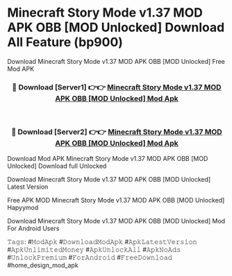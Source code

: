 # Minecraft Story Mode v1.37 MOD APK   OBB [MOD Unlocked] Download All Feature (bp900)
Download Minecraft Story Mode v1.37 MOD APK   OBB [MOD Unlocked] Free Mod APK

<div align="center">
<h3>🔴 Download [Server1] 👉👉 <a href="https://apkcomod.com?title=Minecraft_Story_Mode_v1.37_MOD_APK___OBB_[MOD_Unlocked]">Minecraft Story Mode v1.37 MOD APK   OBB [MOD Unlocked] Mod Apk</a></h3><br>

<h3>🔴 Download [Server2] 👉👉 <a href="https://apkcomod.com?title=Minecraft_Story_Mode_v1.37_MOD_APK___OBB_[MOD_Unlocked]">Minecraft Story Mode v1.37 MOD APK   OBB [MOD Unlocked] Mod Apk</a></h3>
</div>


Download Mod APK Minecraft Story Mode v1.37 MOD APK   OBB [MOD Unlocked] Download full Unlocked

Download Minecraft Story Mode v1.37 MOD APK   OBB [MOD Unlocked] Latest Version

Free APK MOD Minecraft Story Mode v1.37 MOD APK   OBB [MOD Unlocked] Hapyymod

Download Minecraft Story Mode v1.37 MOD APK   OBB [MOD Unlocked] Mod For Android Users

𝚃𝚊𝚐𝚜: #𝙼𝚘𝚍𝙰𝚙𝚔 #𝙳𝚘𝚠𝚗𝚕𝚘𝚊𝚍𝙼𝚘𝚍𝙰𝚙𝚔 #𝙰𝚙𝚔𝙻𝚊𝚝𝚎𝚜𝚝𝚅𝚎𝚛𝚜𝚒𝚘𝚗 #𝙰𝚙𝚔𝚄𝚗𝚕𝚒𝚖𝚒𝚝𝚎𝚍𝙼𝚘𝚗𝚎𝚢 #𝙰𝚙𝚔𝚄𝚗𝚕𝚘𝚌𝚔𝙰𝚕𝚕 #𝙰𝚙𝚔𝙽𝚘𝙰𝚍𝚜 #𝚄𝚗𝚕𝚘𝚌𝚔𝙿𝚛𝚎𝚖𝚒𝚞𝚖 #𝙵𝚘𝚛𝙰𝚗𝚍𝚛𝚘𝚒𝚍 #𝙵𝚛𝚎𝚎𝙳𝚘𝚠𝚗𝚕𝚘𝚊𝚍 #home_design_mod_apk